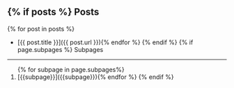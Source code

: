 {% if posts %}
Posts
---------

{% for post in posts %}
- [{{ post.title }}]({{ post.url }}){% endfor %}
{% endif %}
{% if page.subpages %}
Subpages
--------------

<nav><ol>
{% for subpage in page.subpages%}
<li>[{{subpage}}]({{subpage}}){% endfor %}
{% endif %}
</ol></nav>
